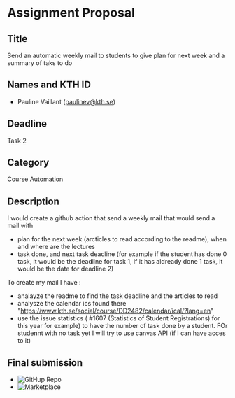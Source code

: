 # Assignment Proposal
## Title
Send an automatic weekly mail to students to give plan for next week and a summary of taks to do

## Names and KTH ID
- Pauline Vaillant (paulinev@kth.se)

## Deadline
Task 2
## Category
Course Automation
## Description

I would create a github action that send a weekly mail that would send a mail with 
- plan for the next week (arcticles to read according to the readme), when and where are the lectures
- task done, and next task deadline (for example if the student has done 0 task, it would be the deadline for task 1, if it has aldready done 1 task, it would be the date for deadline 2)

To create my mail I have :
- analayze the readme to find the task deadline and the articles to read
- analysze the calendar ics found there "https://www.kth.se/social/course/DD2482/calendar/ical/?lang=en"
- use the issue statistics  ( #1607 (Statistics of Student Registrations) for this year for example) to have the number of task done by a student. FOr studennt with no task yet I will try to use canvas API (if I can have acces to it) 


## Final submission
- ![GitHup Repo](https://github.com/paulinev-kth/weekly_recap_mail)
- ![Marketplace](https://github.com/marketplace/actions/dd2482-weekly-mail)
